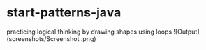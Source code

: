 # start-patterns-java
practicing logical thinking by drawing shapes using loops
![Output](screenshots/Screenshot .png)
